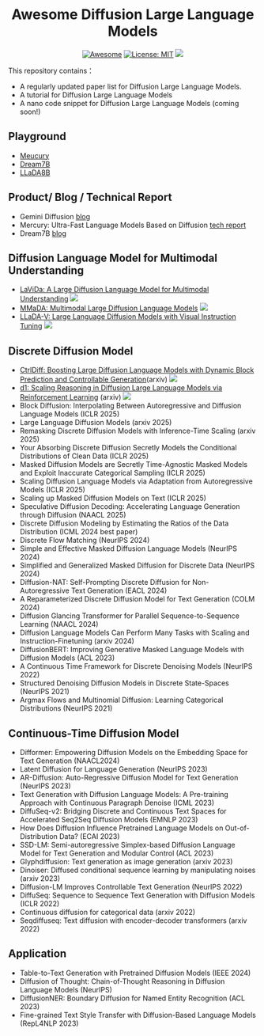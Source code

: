 <div align="center">
  
# Awesome Diffusion Large Language Models

[![Awesome](https://awesome.re/badge.svg)](https://github.com/XiaoYee/Awesome_Efficient_LRM_Reasoning) 
[![License: MIT](https://img.shields.io/badge/License-MIT-green.svg)](https://opensource.org/licenses/MIT)
![](https://img.shields.io/github/last-commit/yczhou001/Awesome-Diffusion-LLM?color=green) 

</div>

This repository contains：
  - A regularly updated paper list for Diffusion Large Language Models.
  - A tutorial for Diffusion Large Language Models
  - A nano code snippet for Diffusion Large Language Models (coming soon!)


## Playground
- [Meucury](https://chat.inceptionlabs.ai/)
- [Dream7B](https://huggingface.co/spaces/multimodalart/Dream)
- [LLaDA8B](https://huggingface.co/spaces/multimodalart/LLaDA)


## Product/ Blog / Technical Report
- Gemini Diffusion [blog](https://deepmind.google/models/gemini-diffusion/) 
- Mercury: Ultra-Fast Language Models Based on Diffusion [tech report](https://drive.google.com/file/d/1xrqTqF88OZblf0NgMjr1REU4doYlkNXf/view)
- Dream7B [blog](https://hkunlp.github.io/blog/2025/dream/)


## Diffusion Language Model for Multimodal Understanding

- [LaViDa: A Large Diffusion Language Model for Multimodal Understanding](https://arxiv.org/pdf/2505.16839) ![](https://img.shields.io/badge/abs-2025.05-red)
- [MMaDA: Multimodal Large Diffusion Language Models](https://arxiv.org/pdf/2505.15809) ![](https://img.shields.io/badge/abs-2025.05-red)
- [LLaDA-V: Large Language Diffusion Models with Visual Instruction Tuning](https://arxiv.org/pdf/2505.16933) ![](https://img.shields.io/badge/abs-2025.05-red)


## Discrete Diffusion Model
- [CtrlDiff: Boosting Large Diffusion Language Models with Dynamic Block Prediction and Controllable Generation](https://arxiv.org/pdf/2505.14455)(arxiv) ![](https://img.shields.io/badge/abs-2025.05-red)
- [d1: Scaling Reasoning in Diffusion Large Language Models via Reinforcement Learning](https://arxiv.org/abs/2504.12216) (arxiv) ![](https://img.shields.io/badge/abs-2025.04-red)
- Block Diffusion: Interpolating Between Autoregressive and Diffusion Language Models (ICLR 2025)
- Large Language Diffusion Models (arxiv 2025)
- Remasking Discrete Diffusion Models with Inference-Time Scaling (arxiv 2025)
- Your Absorbing Discrete Diffusion Secretly Models the Conditional Distributions of Clean Data (ICLR 2025)
- Masked Diffusion Models are Secretly Time-Agnostic Masked Models and Exploit Inaccurate Categorical Sampling (ICLR 2025)
- Scaling Diffusion Language Models via Adaptation from Autoregressive Models (ICLR 2025)
- Scaling up Masked Diffusion Models on Text (ICLR 2025)
- Speculative Diffusion Decoding: Accelerating Language Generation through Diffusion (NAACL 2025)
- Discrete Diffusion Modeling by Estimating the Ratios of the Data Distribution (ICML 2024 best paper)
- Discrete Flow Matching (NeurIPS 2024)
- Simple and Effective Masked Diffusion Language Models (NeurIPS 2024)
- Simplified and Generalized Masked Diffusion for Discrete Data (NeurIPS 2024)
- Diffusion-NAT: Self-Prompting Discrete Diffusion for Non-Autoregressive Text Generation (EACL 2024)
- A Reparameterized Discrete Diffusion Model for Text Generation (COLM 2024)
- Diffusion Glancing Transformer for Parallel Sequence-to-Sequence Learning (NAACL 2024)
- Diffusion Language Models Can Perform Many Tasks with Scaling and Instruction-Finetuning (arxiv 2024)
- DiffusionBERT: Improving Generative Masked Language Models with Diffusion Models (ACL 2023)
- A Continuous Time Framework for Discrete Denoising Models (NeurIPS 2022)
- Structured Denoising Diffusion Models in Discrete State-Spaces (NeurIPS 2021)
- Argmax Flows and Multinomial Diffusion: Learning Categorical Distributions (NeurIPS 2021)

## Continuous-Time Diffusion Model 
- Difformer: Empowering Diffusion Models on the Embedding Space for Text Generation (NAACL2024)
- Latent Diffusion for Language Generation (NeurIPS 2023)
- AR-Diffusion: Auto-Regressive Diffusion Model for Text Generation (NeurIPS 2023)
- Text Generation with Diffusion Language Models: A Pre-training Approach with Continuous Paragraph Denoise (ICML 2023)
- DiffuSeq-v2: Bridging Discrete and Continuous Text Spaces for Accelerated Seq2Seq Diffusion Models (EMNLP 2023)
- How Does Diffusion Influence Pretrained Language Models on Out-of-Distribution Data? (ECAI 2023)
- SSD-LM: Semi-autoregressive Simplex-based Diffusion Language Model for Text Generation and Modular Control (ACL 2023)
- Glyphdiffusion: Text generation as image generation (arxiv 2023)
- Dinoiser: Diffused conditional sequence learning by manipulating noises (arxiv 2023)
- Diffusion-LM Improves Controllable Text Generation (NeurIPS 2022)
- DiffuSeq: Sequence to Sequence Text Generation with Diffusion Models (ICLR 2022)
- Continuous diffusion for categorical data (arxiv 2022)
- Seqdiffuseq: Text diffusion with encoder-decoder transformers (arxiv 2022)






## Application
- Table-to-Text Generation with Pretrained Diffusion Models (IEEE 2024)
- Diffusion of Thought: Chain-of-Thought Reasoning in Diffusion Language Models (NeurIPS)
- DiffusionNER: Boundary Diffusion for Named Entity Recognition (ACL 2023)
- Fine-grained Text Style Transfer with Diffusion-Based Language Models (RepL4NLP 2023)



